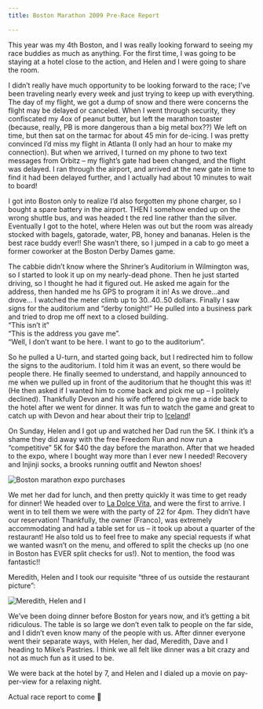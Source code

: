 ```yaml
---
title: Boston Marathon 2009 Pre-Race Report

---
```

This year was my 4th Boston, and I was really looking forward to seeing my race buddies as much as anything. For the first time, I was going to be staying at a hotel close to the action, and Helen and I were going to share the room. 

I didn&#8217;t really have much opportunity to be looking forward to the race; I&#8217;ve been traveling nearly every week and just trying to keep up with everything. The day of my flight, we got a dump of snow and there were concerns the flight may be delayed or canceled. When I went through security, they confiscated my 4ox of peanut butter, but left the marathon toaster (because, really, PB is more dangerous than a big metal box??) We left on time, but then sat on the tarmac for about 45 min for de-icing. I was pretty convinced I&#8217;d miss my flight in Atlanta (I only had an hour to make my connection). But when we arrived, I turned on my phone to two text messages from Orbitz &#8211; my flight&#8217;s gate had been changed, and the flight was delayed. I ran through the airport, and arrived at the new gate in time to find it had been delayed further, and I actually had about 10 minutes to wait to board! 

I got into Boston only to realize I&#8217;d also forgotten my phone charger, so I bought a spare battery in the airport. THEN I somehow ended up on the wrong shuttle bus, and was headed t the red line rather than the silver. Eventually I got to the hotel, where Helen was out but the room was already stocked with bagels, gatorade, water, PB, honey and bananas. Helen is the best race buddy ever!! She wasn&#8217;t there, so I jumped in a cab to go meet a former coworker at the Boston Derby Dames game. 

The cabbie didn&#8217;t know where the Shriner&#8217;s Auditorium in Wilmington was, so I started to look it up on my nearly-dead phone. Then he just started driving, so I thought he had it figured out. He asked me again for the address, then handed me hs GPS to program it in! As we drove&#8230;and drove&#8230; I watched the meter climb up to 30..40..50 dollars. Finally I saw signs for the auditorium and &#8220;derby tonight!&#8221; He pulled into a business park and tried to drop me off next to a closed building.  
&#8220;This isn&#8217;t it&#8221;  
&#8220;This is the address you gave me&#8221;.  
&#8220;Well, I don&#8217;t want to be here. I want to go to the auditorium&#8221;.

So he pulled a U-turn, and started going back, but I redirected him to follow the signs to the auditorium. I told him it was an event, so there would be people there. He finally seemed to understand, and happily announced to me when we pulled up in front of the auditorium that he thought this was it! (He then asked if I wanted him to come back and pick me up &#8211; I politely declined). Thankfully Devon and his wife offered to give me a ride back to the hotel after we went for dinner. It was fun to watch the game and great to catch up with Devon and hear about their trip to [Iceland](http://www.digitalsanctuary.com/blog/uncategorized/iceland-impressions.html)!

On Sunday, Helen and I got up and watched her Dad run the 5K. I think it&#8217;s a shame they did away with the free Freedom Run and now run a &#8220;competitive&#8221; 5K for $40 the day before the marathon. After that we headed to the expo, where I bought way more than I ever new I needed! Recovery and Injinji socks, a brooks running outfit and Newton shoes!

![Boston marathon expo purchases](/gothedistance/assets/images/purchases.jpg)

We met her dad for lunch, and then pretty quickly it was time to get ready for dinner! We headed over to [La Dolce Vita](http://www.dolcevitaristorante.com/), and were the first to arrive. I went in to tell them we were with the party of 22 for 4pm. They didn&#8217;t have our reservation! Thankfully, the owner (Franco), was extremely accommodating and had a table set for us &#8211; it took up about a quarter of the restaurant! He also told us to feel free to make any special requests if what we wanted wasn&#8217;t on the menu, and offered to split the checks up (no one in Boston has EVER split checks for us!). Not to mention, the food was fantastic!! 

Meredith, Helen and I took our requisite &#8220;three of us outside the restaurant picture&#8221;:

![Meredith, Helen and I](gothedistance/assets/images/girls09.png)

We&#8217;ve been doing dinner before Boston for years now, and it&#8217;s getting a bit ridiculous. The table is so large we don&#8217;t even talk to people on the far side, and I didn&#8217;t even know many of the people with us. After dinner everyone went their separate ways, with Helen, her dad, Meredith, Dave and I heading to Mike&#8217;s Pastries. I think we all felt like dinner was a bit crazy and not as much fun as it used to be.

We were back at the hotel by 7, and Helen and I dialed up a movie on pay-per-view for a relaxing night. 

Actual race report to come 🙂